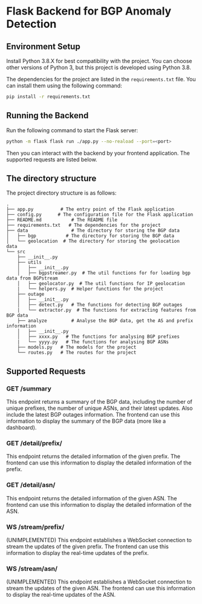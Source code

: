 # Flask Backend for BGP Anomaly Detection

## Environment Setup

Install Python 3.8.X for best compatibility with the project.
You can choose other versions of Python 3, but this project is developed using Python 3.8.

The dependencies for the project are listed in the `requirements.txt` file. You can install them using the following command:

```bash
pip install -r requirements.txt
```

## Running the Backend

Run the following command to start the Flask server:

```bash
python -m flask flask run ./app.py --no-reaload --port=<port>
```

Then you can interact with the backend by your frontend application.
The supported requests are listed below.

## The directory structure

The project directory structure is as follows:

```plaintext
.
├── app.py          # The entry point of the Flask application
├── config.py      # The configuration file for the Flask application
├── README.md           # The README file
├── requirements.txt   # The dependencies for the project
├── data                # The directory for storing the BGP data
│   ├── bgp           # The directory for storing the BGP data
│   └── geolocation  # The directory for storing the geolocation data   
└── src
    ├── __init__.py
    ├── utils
    │   ├── __init__.py
    │   ├── bgpstreamer.py  # The util functions for for loading bgp data from BGPstream
    │   ├── geolocator.py  # The util functions for IP geolocation
    |   └── helpers.py  # Helper functions for the project
    ├── outage
    │   ├── __init__.py
    │   ├── detect.py   # The functions for detecting BGP outages
    |   └── extractor.py  # The functions for extracting features from BGP data
    ├── analyze         # Analyse the BGP data, get the AS and prefix information
    │   ├── __init__.py
    │   ├── xxxx.py   # The functions for analysing BGP prefixes
    |   └── yyyy.py   # The functions for analysing BGP ASNs
    ├── models.py   # The models for the project
    └── routes.py   # The routes for the project
```

## Supported Requests

### GET /summary

This endpoint returns a summary of the BGP data, including the number of unique prefixes, the number of unique ASNs, and their latest updates.
Also include the latest BGP outages information.
The frontend can use this information to display the summary of the BGP data (more like a dashboard).

### GET /detail/prefix/

This endpoint returns the detailed information of the given prefix.
The frontend can use this information to display the detailed information of the prefix.


### GET /detail/asn/

This endpoint returns the detailed information of the given ASN.
The frontend can use this information to display the detailed information of the ASN.

<!-- Recommend for Implementation -->

### WS /stream/prefix/

(UNIMPLEMENTED) This endpoint establishes a WebSocket connection to stream the updates of the given prefix.
The frontend can use this information to display the real-time updates of the prefix.

### WS /stream/asn/

(UNIMPLEMENTED) This endpoint establishes a WebSocket connection to stream the updates of the given ASN.
The frontend can use this information to display the real-time updates of the ASN.